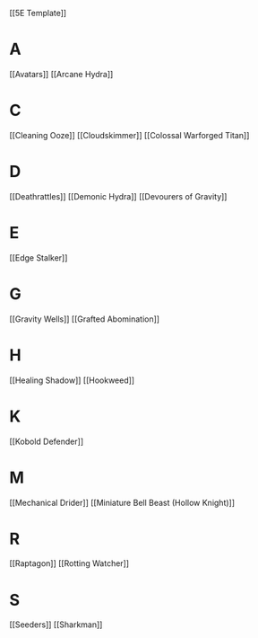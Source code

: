 [[5E Template]]

# A
[[Avatars]]
[[Arcane Hydra]]

# C
[[Cleaning Ooze]]
[[Cloudskimmer]]
[[Colossal Warforged Titan]]

# D
[[Deathrattles]]
[[Demonic Hydra]]
[[Devourers of Gravity]]

# E
[[Edge Stalker]]

# G
[[Gravity Wells]]
[[Grafted Abomination]]

# H
[[Healing Shadow]]
[[Hookweed]]

# K
[[Kobold Defender]]

# M
[[Mechanical Drider]]
[[Miniature Bell Beast (Hollow Knight)]]

# R
[[Raptagon]]
[[Rotting Watcher]]

# S
[[Seeders]]
[[Sharkman]]